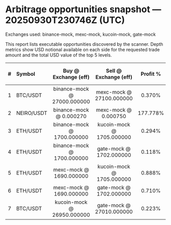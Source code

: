 # Arbitrage opportunities snapshot — 20250930T230746Z (UTC)

Exchanges used: binance-mock, mexc-mock, kucoin-mock, gate-mock

This report lists executable opportunities discovered by the scanner. Depth metrics show USD notional available on each side for the requested trade amount and the total USD value of the top 5 levels.

| # | Symbol | Buy @ Exchange (eff) | Sell @ Exchange (eff) | Profit % | BuyDepth (USD for amount) | SellDepth (USD for amount) | Top5AskUSD | Top5BidUSD | BuyW | SellD |
|---:|:-------|:--------------------:|:---------------------:|:--------:|:-------------------------:|:--------------------------:|:----------:|:----------:|:----:|:-----:|
| 1 | BTC/USDT | binance-mock @ 27000.000000 | mexc-mock @ 27100.000000 | 0.370% | $0.00 | $0.00 | $0.00 | $0.00 | ✔ | ✔ |
| 2 | NEIRO/USDT | binance-mock @ 0.000270 | mexc-mock @ 0.000750 | 177.778% | $0.00 | $0.00 | $0.00 | $0.00 | ✔ | ✔ |
| 3 | ETH/USDT | binance-mock @ 1700.000000 | kucoin-mock @ 1705.000000 | 0.294% | $0.00 | $0.00 | $0.00 | $0.00 | ✔ | ✔ |
| 4 | ETH/USDT | binance-mock @ 1700.000000 | gate-mock @ 1702.000000 | 0.118% | $0.00 | $0.00 | $0.00 | $0.00 | ✔ | ✔ |
| 5 | ETH/USDT | mexc-mock @ 1690.000000 | kucoin-mock @ 1705.000000 | 0.888% | $0.00 | $0.00 | $0.00 | $0.00 | ✔ | ✔ |
| 6 | ETH/USDT | mexc-mock @ 1690.000000 | gate-mock @ 1702.000000 | 0.710% | $0.00 | $0.00 | $0.00 | $0.00 | ✔ | ✔ |
| 7 | BTC/USDT | kucoin-mock @ 26950.000000 | gate-mock @ 27010.000000 | 0.223% | $0.00 | $0.00 | $0.00 | $0.00 | ✔ | ✔ |
